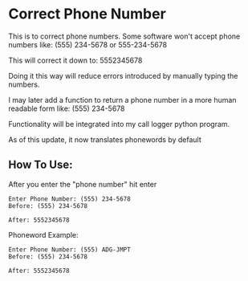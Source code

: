 # Correct Phone Number
 This is to correct phone numbers. Some software won't accept phone numbers like: (555) 234-5678 or 555-234-5678

 This will correct it down to: 5552345678

 Doing it this way will reduce errors introduced by manually typing the numbers.

 I may later add a function to return a phone number in a more human readable form like: (555) 234-5678

 Functionality will be integrated into my call logger python program.

 As of this update, it now translates phonewords by default

## How To Use:
 
After you enter the "phone number" hit enter
```
Enter Phone Number: (555) 234-5678
Before: (555) 234-5678

After: 5552345678
```

Phoneword Example:
```
Enter Phone Number: (555) ADG-JMPT
Before: (555) 234-5678

After: 5552345678
```
